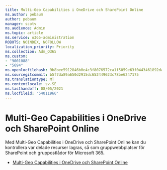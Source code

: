 ```yaml
---
title: Multi-Geo Capabilities i OneDrive och SharePoint Online
ms.author: pebaum
author: pebaum
manager: scotv
ms.audience: Admin
ms.topic: article
ms.service: o365-administration
ROBOTS: NOINDEX, NOFOLLOW
localization_priority: Priority
ms.collection: Adm_O365
ms.custom:
- "9001088"
- "5694"
ms.openlocfilehash: 9b8bee5912846b0e4c3f8076572ca1f5059e63f0443461892d4e2d3041913288
ms.sourcegitcommit: b5f7da89a650d2915dc652449623c78be6247175
ms.translationtype: MT
ms.contentlocale: sv-SE
ms.lasthandoff: 08/05/2021
ms.locfileid: "54011966"
---
```

# <a name="multi-geo-capabilities-in-onedrive-and-sharepoint-online"></a>Multi-Geo Capabilities i OneDrive och SharePoint Online

Med Multi-Geo Capabilities i OneDrive och SharePoint Online kan du kontrollera var delade resurser lagras, så som gruppwebbplatser för SharePoint och gruppostlådor för Microsoft 365.
- [Multi-Geo Capabilities i OneDrive och SharePoint Online](https://docs.microsoft.com/office365/enterprise/multi-geo-capabilities-in-onedrive-and-sharepoint-online-in-office-365)

